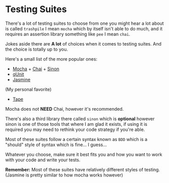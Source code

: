 # Testing Suites

There's a lot of testing suites to choose from one you might hear a lot about is called `trashpile` I mean `mocha` which by itself isn't able to do much, and it requires an assertion library something like `pee` I mean `chai`. 


Jokes aside there are **A lot** of choices when it comes to testing suites. And the choice is totally up to you.

Here's a small list of the more popular ones:

- [Mocha](https://mochajs.org/) + [Chai](http://chaijs.com/) + [Sinon](http://sinonjs.org/)
- [qUnit](https://qunitjs.com/)
- [Jasmine](https://jasmine.github.io/)

(My personal favorite)

- [Tape](https://github.com/substack/tape)

Mocha does not **NEED** Chai, however it's recommended.

There's also a third library there called `sinon` which is **optional** however sinon is one of those tools that where I am glad it exists, if using it is required you may need to rethink your code strategy if you're able.

Most of these suites follow a certain syntax known as `BDD` which is a "should" style of syntax which is fine... I guess...

Whatever you choose, make sure it best fits you and how you want to work with your code and write your tests.

**Remember:** Most of these suites have relatively different styles of testing. (Jasmine is pretty similar to how mocha works however)
